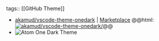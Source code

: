 tags:: [[GitHub Theme]]

- [akamud/vscode-theme-onedark](https://github.com/akamud/vscode-theme-onedark) | [Marketplace](https://marketplace.visualstudio.com/items?itemName=akamud.vscode-theme-onedark)
  @@html: <a href="https://github.com/akamud/vscode-theme-onedark/"><img src="https://github-readme-stats-astronomer.vercel.app/api/pin/?username=akamud&repo=vscode-theme-onedark&theme=tokyonight" alt="akamud/vscode-theme-onedark/"/></a>@@
- ![Atom One Dark Theme](https://raw.githubusercontent.com/akamud/vscode-theme-onedark/master/screenshots/preview.png)
